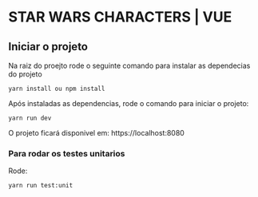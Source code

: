 # STAR WARS CHARACTERS | VUE

## Iniciar o projeto
Na raiz do proejto rode o seguinte comando para instalar as dependecias do projeto
```
yarn install ou npm install
```

Após instaladas as dependencias, rode o comando para iniciar o projeto:
```
yarn run dev
```
O projeto ficará disponivel em: https://localhost:8080


### Para rodar os testes unitarios
Rode:
```
yarn run test:unit
```
